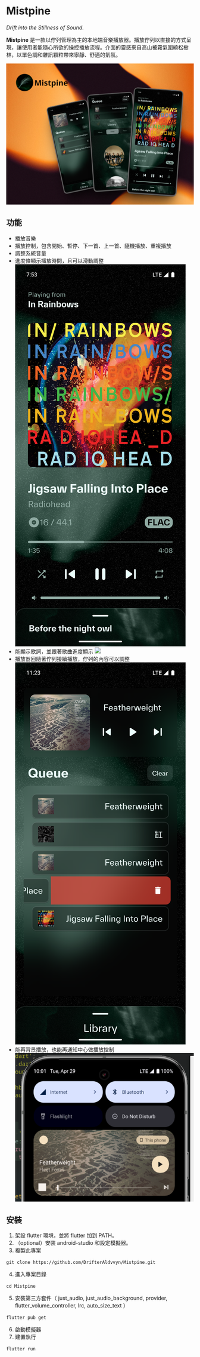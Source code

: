 # Mistpine

_Drift into the Stillness of Sound._

**Mistpine** 是一款以佇列管理為主的本地端音樂播放器。播放佇列以直接的方式呈現，讓使用者能隨心所欲的操控播放流程。介面的靈感來自高山被霧氣圍繞松樹林，以單色調和雜訊顆粒帶來寧靜、舒適的氣氛。

![](outs/mockup.png)
## 功能
- 播放音樂
- 播放控制，包含開始、暫停、下一首、上一首、隨機播放、重複播放
- 調整系統音量
- 進度條顯示播放時間，且可以滑動調整
![](outs/now_playing.png)
- 能顯示歌詞，並跟著歌曲進度顯示
![](outs/lyrics.png )
- 播放器回隨著佇列接續播放，佇列的內容可以調整
![](outs/queue.png)
- 能再背景播放，也能再通知中心做播放控制
![](outs/notification_player.png)
## 安裝

1. 架設 flutter 環境，並將 flutter 加到 PATH。
2. （optional）安裝 android-studio 和設定模擬器。
3. 複製此專案

```
git clone https://github.com/DrifterAldvvyn/Mistpine.git
```

4. 進入專案目錄 

```
cd Mistpine
```

5. 安裝第三方套件（ just_audio, just_audio_background, provider, flutter_volume_controller, lrc, auto_size_text ）

```
flutter pub get
```

6. 啟動模擬器
7. 建置執行

```
flutter run
```

